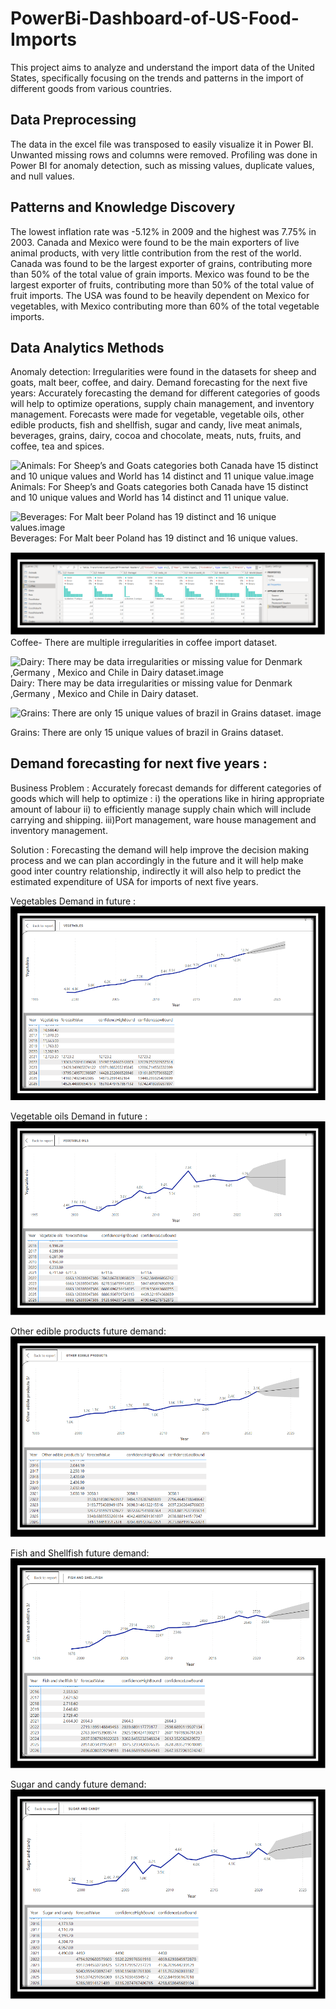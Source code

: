 # PowerBi-Dashboard-of-US-Food-Imports
This project aims to analyze and understand the import data of the United States, specifically focusing on the trends and patterns in the import of different goods from various countries.

## Data Preprocessing
The data in the excel file was transposed to easily visualize it in Power BI.
Unwanted missing rows and columns were removed.
Profiling was done in Power BI for anomaly detection, such as missing values, duplicate values, and null values.

## Patterns and Knowledge Discovery
The lowest inflation rate was -5.12% in 2009 and the highest was 7.75% in 2003.
Canada and Mexico were found to be the main exporters of live animal products, with very little contribution from the rest of the world.
Canada was found to be the largest exporter of grains, contributing more than 50% of the total value of grain imports.
Mexico was found to be the largest exporter of fruits, contributing more than 50% of the total value of fruit imports.
The USA was found to be heavily dependent on Mexico for vegetables, with Mexico contributing more than 60% of the total vegetable imports.

## Data Analytics Methods
Anomaly detection: Irregularities were found in the datasets for sheep and goats, malt beer, coffee, and dairy.
Demand forecasting for the next five years: Accurately forecasting the demand for different categories of goods will help to optimize operations, supply chain management, and inventory management. Forecasts were made for vegetable, vegetable oils, other edible products, fish and shellfish, sugar and candy, live meat animals, beverages, grains, dairy, cocoa and chocolate, meats, nuts, fruits, and coffee, tea and spices.


![Animals: For Sheep’s and Goats categories both Canada have 15 distinct and 10 unique values and World has 14 distinct and 11 unique value.![image](https://user-images.githubusercontent.com/97775044/215146486-101d3195-4313-4c29-b88e-b8758d513911.png)
](https://github.com/megs1110/PowerBi-Dashboard-of-US-Food-Imports/blob/main/Picture1.png)
Animals: For Sheep’s and Goats categories both Canada have 15 distinct and 10 unique values and World has 14 distinct and 11 unique value.

![Beverages: For Malt beer Poland has 19 distinct and 16 unique values.![image](https://user-images.githubusercontent.com/97775044/215146893-2d79df91-5a1a-403a-b229-710bc2d566de.png)
](https://github.com/megs1110/PowerBi-Dashboard-of-US-Food-Imports/blob/main/Picture2.png)
Beverages: For Malt beer Poland has 19 distinct and 16 unique values.

![Coffee- There are multiple irregularities in coffee import dataset.](https://github.com/megs1110/PowerBi-Dashboard-of-US-Food-Imports/blob/39dd63774c32f4a61991403ff99765aa15418ac2/Picture3.png)
Coffee- There are multiple irregularities in coffee import dataset.

![Dairy: There may be data irregularities or missing value for Denmark ,Germany , Mexico and Chile in Dairy dataset.![image](https://user-images.githubusercontent.com/97775044/215148709-d326a5c3-12c5-46a5-9dac-5e09dc3c86e3.png)
](https://github.com/megs1110/PowerBi-Dashboard-of-US-Food-Imports/blob/39dd63774c32f4a61991403ff99765aa15418ac2/Picture4.png)
Dairy: There may be data irregularities or missing value for Denmark ,Germany , Mexico and Chile in Dairy dataset.

![
Grains: There are only 15 unique values of brazil in Grains dataset.
![image](https://user-images.githubusercontent.com/97775044/215148981-d7807232-3fe8-4aae-9ab9-5687280f8fb7.png)
](https://github.com/megs1110/PowerBi-Dashboard-of-US-Food-Imports/blob/39dd63774c32f4a61991403ff99765aa15418ac2/Picture5.png)

Grains: There are only 15 unique values of brazil in Grains dataset.




##	Demand forecasting for next five years :

Business Problem :
Accurately forecast demands for different categories of goods which will help to optimize :
i)	the operations like in hiring appropriate amount of labour 
ii)	to efficiently manage supply chain which will include carrying and shipping.
iii)Port management, ware house management and inventory management.

Solution :
Forecasting the demand will help improve the decision making process and we can plan accordingly in the future and it will help make good inter country relationship, indirectly it will also help to predict the estimated expenditure of USA for imports of next five years.

Vegetables Demand in future :
![Screenshot description](https://github.com/megs1110/PowerBi-Dashboard-of-US-Food-Imports/blob/39dd63774c32f4a61991403ff99765aa15418ac2/Picture6.png)


Vegetable oils Demand in future :
![Screenshot description](https://github.com/megs1110/PowerBi-Dashboard-of-US-Food-Imports/blob/39dd63774c32f4a61991403ff99765aa15418ac2/Picture7.png)


Other edible products future demand:
![Screenshot description](https://github.com/megs1110/PowerBi-Dashboard-of-US-Food-Imports/blob/39dd63774c32f4a61991403ff99765aa15418ac2/Picture8.png)

Fish and Shellfish future demand:
![Screenshot description](https://github.com/megs1110/PowerBi-Dashboard-of-US-Food-Imports/blob/39dd63774c32f4a61991403ff99765aa15418ac2/Picture9.png)

Sugar and candy future demand:
![Screenshot description](https://github.com/megs1110/PowerBi-Dashboard-of-US-Food-Imports/blob/39dd63774c32f4a61991403ff99765aa15418ac2/Picture10.png)

